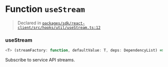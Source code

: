 # Function `useStream`
> Declared in [`packages/sdk/react-client/src/hooks/util/useStream.ts:12`](https://github.com/dxos/protocols/blob/main/packages/sdk/react-client/src/hooks/util/useStream.ts#L12)




### useStream
```ts
<T> (streamFactory: function, defaultValue: T, deps: DependencyList) => T
```
Subscribe to service API streams.